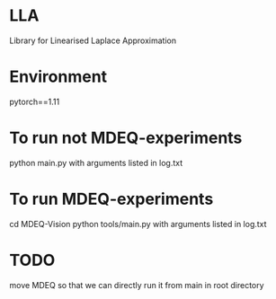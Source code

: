 # LLA
Library for Linearised Laplace Approximation

# Environment
pytorch==1.11

# To run not MDEQ-experiments
python main.py with arguments listed in log.txt

# To run MDEQ-experiments
cd MDEQ-Vision
python tools/main.py with arguments listed in log.txt

# TODO
move MDEQ so that we can directly run it from main in root directory

